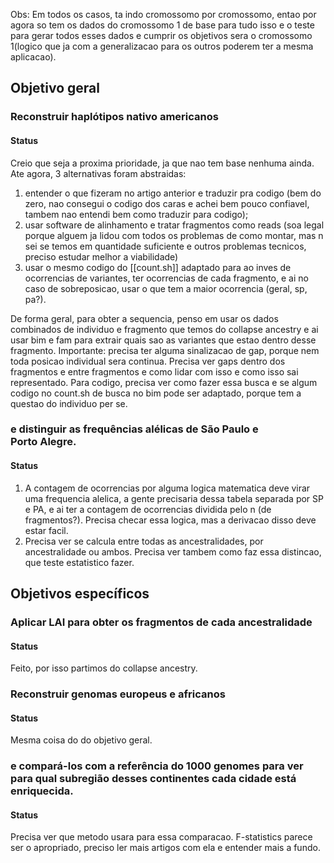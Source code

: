 
Obs: Em todos os casos, ta indo cromossomo por cromossomo, entao por agora so tem os dados do cromossomo 1 de base para tudo isso e o teste para gerar todos esses dados e cumprir os objetivos sera o cromossomo 1(logico que ja com a generalizacao para os outros poderem ter a mesma aplicacao).

## Objetivo geral​

### Reconstruir haplótipos nativo americanos 

#### Status

Creio que seja a proxima prioridade, ja que nao tem base nenhuma ainda. Ate agora, 3 alternativas foram abstraidas: 

1.  entender o que fizeram no artigo anterior e traduzir pra codigo (bem do zero, nao consegui o codigo dos caras e achei bem pouco confiavel, tambem nao entendi bem como traduzir para codigo); 
2.  usar software de alinhamento e tratar fragmentos como reads (soa legal porque alguem ja lidou com todos os problemas de como montar, mas n sei se temos em quantidade suficiente e outros problemas tecnicos, preciso estudar melhor a viabilidade) 
3.  usar o mesmo codigo do [[count.sh]] adaptado para ao inves de ocorrencias de variantes, ter ocorrencias de cada fragmento, e ai no caso de sobreposicao, usar o que tem a maior ocorrencia (geral, sp, pa?). 

De forma geral, para obter a sequencia, penso em usar os dados combinados de individuo e fragmento que temos do collapse ancestry e ai usar bim e fam para extrair quais sao as variantes que estao dentro desse fragmento. Importante: precisa ter alguma sinalizacao de gap, porque nem toda posicao individual sera continua. Precisa ver gaps dentro dos fragmentos e entre fragmentos e como lidar com isso e como isso sai representado. Para codigo, precisa ver como fazer essa busca e se algum codigo no count.sh de busca no bim pode ser adaptado, porque tem a questao do individuo per se. 

### e distinguir as frequências alélicas de São Paulo e Porto Alegre.​

#### Status

1. A contagem de ocorrencias por alguma logica matematica deve virar uma frequencia alelica, a gente precisaria dessa tabela separada por SP e PA, e ai ter a contagem de ocorrencias dividida pelo n (de fragmentos?). Precisa checar essa logica, mas a derivacao disso deve estar facil. 
2. Precisa ver se calcula entre todas as ancestralidades, por ancestralidade ou ambos. Precisa ver tambem como faz essa distincao, que teste estatistico fazer.

## Objetivos específicos​

### Aplicar LAI para obter os fragmentos de cada ancestralidade 

#### Status

Feito, por isso partimos do collapse ancestry.

### Reconstruir genomas europeus e africanos

#### Status

Mesma coisa do do objetivo geral.

### e compará-los com a referência do 1000 genomes para ver para qual subregião desses continentes cada cidade está enriquecida.

#### Status

Precisa ver que metodo usara para essa comparacao. F-statistics parece ser o apropriado, preciso ler mais artigos com ela e entender mais a fundo.